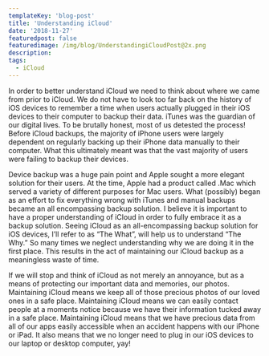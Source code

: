 ```yaml
---
templateKey: 'blog-post'
title: 'Understanding iCloud'
date: '2018-11-27'
featuredpost: false
featuredimage: /img/blog/UnderstandingiCloudPost@2x.png
description:
tags:
  - iCloud
---
```


In order to better understand iCloud we need to think about where we came from prior to iCloud. We do not have to look too far back on the history of iOS devices to remember a time when users actually plugged in their iOS devices to their computer to backup their data. iTunes was the guardian of our digital lives. To be brutally honest, most of us detested the process! Before iCloud backups, the majority of iPhone users were largely dependent on regularly backing up their iPhone data manually to their computer. What this ultimately meant was that the vast majority of users were failing to backup their devices.

Device backup was a huge pain point and Apple sought a more elegant solution for their users. At the time, Apple had a product called .Mac which served a variety of different purposes for Mac users. What (possibly) began as an effort to fix everything wrong with iTunes and manual backups became an all encompassing backup solution. I believe it is important to have a proper understanding of iCloud in order to fully embrace it as a backup solution. Seeing iCloud as an all-encompassing backup solution for iOS devices, I’ll refer to as “The What”, will help us to understand “The Why.” So many times we neglect understanding why we are doing it in the first place. This results in the act of maintaining our iCloud backup as a meaningless waste of time.

If we will stop and think of iCloud as not merely an annoyance, but as a means of protecting our important data and memories, our photos. Maintaining iCloud means we keep all of those precious photos of our loved ones in a safe place. Maintaining iCloud means we can easily contact people at a moments notice because we have their information tucked away in a safe place. Maintaining iCloud means that we have precious data from all of our apps easily accessible when an accident happens with our iPhone or iPad. It also means that we no longer need to plug in our iOS devices to our laptop or desktop computer, yay!
